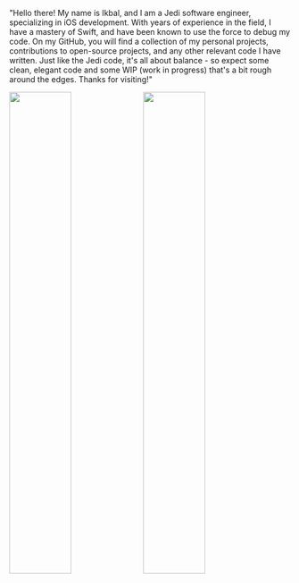 "Hello there! My name is Ikbal, and I am a Jedi software engineer, specializing in iOS development. With years of experience in the field, I have a mastery of Swift, and have been known to use the force to debug my code. On my GitHub, you will find a collection of my personal projects, contributions to open-source projects, and any other relevant code I have written. Just like the Jedi code, it's all about balance - so expect some clean, elegant code and some WIP (work in progress) that's a bit rough around the edges. Thanks for visiting!"

<img align="left" width="47%" src="https://github-readme-stats.vercel.app/api?username=ikbaldemirdowen&show_icons=true&theme=radical"/>
<img aligh="right" width="47%" src="https://github-readme-stats.vercel.app/api/top-langs/?username=ikbaldemirdowen&layout=compact"/>
<br>
